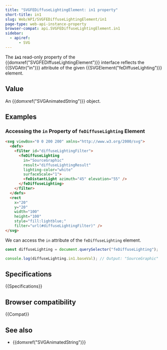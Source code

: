 ```yaml
---
title: "SVGFEDiffuseLightingElement: in1 property"
short-title: in1
slug: Web/API/SVGFEDiffuseLightingElement/in1
page-type: web-api-instance-property
browser-compat: api.SVGFEDiffuseLightingElement.in1
sidebar:
  - apiref:
      - SVG
---
```


The **`in1`** read-only property of the {{domxref("SVGFEDiffuseLightingElement")}} interface reflects the {{SVGAttr("in")}} attribute of the given {{SVGElement("feDiffuseLighting")}} element.

## Value

An {{domxref("SVGAnimatedString")}} object.

## Examples

### Accessing the `in` Property of `feDiffuseLighting` Element

```html
<svg viewBox="0 0 200 200" xmlns="http://www.w3.org/2000/svg">
  <defs>
    <filter id="diffuseLightingFilter">
      <feDiffuseLighting
        in="SourceGraphic"
        result="diffuseLightingResult"
        lighting-color="white"
        surfaceScale="1">
        <feDistantLight azimuth="45" elevation="55" />
      </feDiffuseLighting>
    </filter>
  </defs>
  <rect
    x="20"
    y="20"
    width="100"
    height="100"
    style="fill:lightblue;"
    filter="url(#diffuseLightingFilter)" />
</svg>
```

We can access the `in` attribute of the `feDiffuseLighting` element.

```js
const diffuseLighting = document.querySelector("feDiffuseLighting");

console.log(diffuseLighting.in1.baseVal); // Output: "SourceGraphic"
```

## Specifications

{{Specifications}}

## Browser compatibility

{{Compat}}

## See also

- {{domxref("SVGAnimatedString")}}
